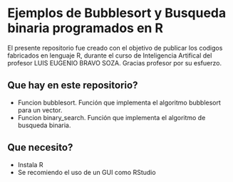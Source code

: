 # Ejemplos de Bubblesort y Busqueda binaria programados en R
El presente repositorio fue creado con el objetivo de publicar los codigos fabricados en lenguaje R, durante el curso de Inteligencia Artifical del profesor LUIS EUGENIO BRAVO SOZA. Gracias profesor por su esfuerzo.
## Que hay en este repositorio?
- Funcion bubblesort. Función que implementa el algoritmo bubblesort para un vector.
- Funcion binary_search. Función que implementa el algoritmo de busqueda binaria.
## Que necesito?
- Instala R
- Se recomiendo el uso de un GUI como RStudio
